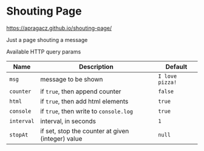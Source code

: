 # Shouting Page

https://apragacz.github.io/shouting-page/

Just a page shouting a message

Available HTTP query params

| Name | Description | Default |
|-|-|-|
| `msg` | message to be shown | `I love pizza!` |
| `counter` | if `true`, then append counter | `false` |
| `html` | if `true`, then add html elements | `true` |
| `console` | if `true`, then write to `console.log` | `true` |
| `interval` | interval, in seconds | `1` |
| `stopAt` | if set, stop the counter at given (integer) value | `null` |
